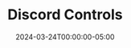 ---
layout: ext_single
title: Discord Controls
slug: discord-controls
desc: Extensions that allows you and your viewers to control your Discord server straight from SAMMI. 
category: social
date: '2024-03-24T00:00:00-05:00'
permalink: extensions/social/:slug
download_url: https://christinak.itch.io/discord-controls
developer_name: Christina K.
developer_url: https://docs.christinak.ca/
icon_local: discord_controls.png
screenshots_local: discord_controls_ss.png
version: 1.3
sammi_version: 2024.1.1.2 and up
platform: Any
overview: |
    Discord Controls is an extension that gives you and your viewers a super easy way to run your Discord server right from SAMMI.

    **Key Features**:
    - See Everything - Access a list of all channels, members, and emojis in your server.
    - Find Anyone - Easily search for members and see their information.
    - Manage Messages - View, make, change, or delete messages in your channel.
    - Create Messages with Attachments and Embeds - Send messages with images, files, and embeds.
    - Handle Reactions - Get, create, and remove reactions to messages.
    - Send Direct Messages - Shoot private messages to members of your server.
    - Take Care of Roles - View, add or remove member roles - it's never been easier!
    - Change Nicknames - Quickly change any member's nickname.
    - Control Members - Mute, deafen, move, or time-out members to keep your server friendly and fun.
    - Update Server - Change your server details, including its name and icon. You can even - show when you're live with a simple 'live' overlay on your server icon!
    - Rename Channels - Change any channel name whenever you want.
    - Create invite - Create a new channel invite with options like maximum age and maximum usage.

    With Discord Controls, running your Discord server is a breeze!
setup_url: https://docs.christinak.ca/docs/extensions/discord-controls#setup
privacy_collect: false
---